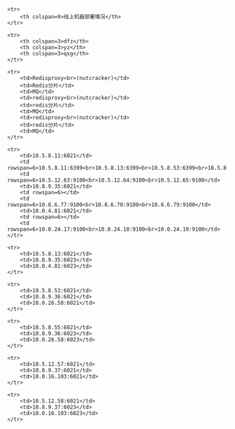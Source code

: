 <table>

    <tr>
        <th colspan=9>线上机器部署情况</th>
    </tr>

    <tr>
        <th colspan=3>dfz</th>
        <th colspan=3>yz</th>
        <th colspan=3>qxg</th>
    </tr>

    <tr>
        <td>Redisproxy<br>(nutcracker)</td>
        <td>Redis分片</td>
        <td>MQ</td>
        <td>redisproxy<br>(nutcracker)</td>
        <td>redis分片</td>
        <td>MQ</td>
        <td>redisproxy<br>(nutcracker)</td>
        <td>redis分片</td>
        <td>MQ</td>
    </tr>

    <tr>
        <td>10.5.8.11:6021</td>
        <td rowspan=6>10.5.8.11:6399<br>10.5.8.13:6399<br>10.5.8.53:6399<br>10.5.8.55:6399<br>10.5.12.57:6399<br>10.5.12.58:6399</td>
        <td rowspan=6>10.5.12.63:9100<br>10.5.12.64:9100<br>10.5.12.65:9100</td>
        <td>10.8.9.35:6021</td>
        <td rowspan=6></td>
        <td rowspan=6>10.8.6.77:9100<br>10.8.6.78:9100<br>10.8.6.79:9100</td>
        <td>10.0.4.81:6021</td>
        <td rowspan=6></td>
        <td rowspan=6>10.0.24.17:9100<br>10.0.24.18:9100<br>10.0.24.19:9100</td>
    </tr>

    <tr>
        <td>10.5.8.13:6021</td>
        <td>10.8.9.35:6023</td>
        <td>10.0.4.81:6023</td>
    </tr>

    <tr>
        <td>10.5.8.53:6021</td>
        <td>10.8.9.36:6021</td>
        <td>10.0.26.58:6021</td>
    </tr>

    <tr>
        <td>10.5.8.55:6021</td>
        <td>10.8.9.36:6023</td>
        <td>10.0.26.58:6023</td>
    </tr>

    <tr>
        <td>10.5.12.57:6021</td>
        <td>10.8.9.37:6021</td>
        <td>10.0.16.103:6021</td>
    </tr>

    <tr>
        <td>10.5.12.58:6021</td>
        <td>10.8.9.37:6023</td>
        <td>10.0.16.103:6023</td>
    </tr>

</table>
